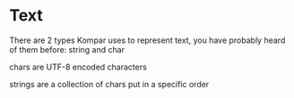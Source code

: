 # Text

There are 2 types Kompar uses to represent text, you have probably heard of them before: string and char

chars are UTF-8 encoded characters

strings are a collection of chars put in a specific order

